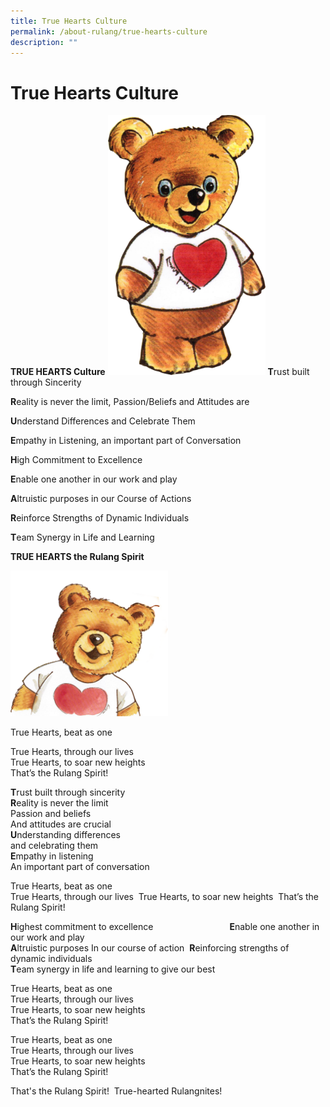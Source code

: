 ```yaml
---
title: True Hearts Culture
permalink: /about-rulang/true-hearts-culture
description: ""
---
```

# True Hearts Culture


**TRUE HEARTS Culture**
<img src="/images/RuBear1.png" 
     style="width:50%">
**T**rust built through Sincerity

**R**eality is never the limit, Passion/Beliefs and Attitudes are

**U**nderstand Differences and Celebrate Them

**E**mpathy in Listening, an important part of Conversation


  

**H**igh Commitment to Excellence

**E**nable one another in our work and play

**A**ltruistic purposes in our Course of Actions

**R**einforce Strengths of Dynamic Individuals

**T**eam Synergy in Life and Learning

**TRUE HEARTS the Rulang Spirit**

<img src="/images/RuBear2.png" 
     style="width:50%">

True Hearts, beat as one

True Hearts, through our lives  
True Hearts, to soar new heights  
That’s the Rulang Spirit!  
  
**T**rust built through sincerity  
**R**eality is never the limit  
Passion and beliefs  
And attitudes are crucial  
**U**nderstanding differences  
and celebrating them  
**E**mpathy in listening  
An important part of conversation   
  

True Hearts, beat as one  
True Hearts, through our lives  True Hearts, to soar new heights  That’s the Rulang Spirit!  


**H**ighest commitment to excellence                               **E**nable one another in our work and play  
**A**ltruistic purposes  In our course of action 
**R**einforcing strengths  of dynamic individuals  <br>
**T**eam synergy in life and learning to give our best  
	
	
True Hearts, beat as one  <br>
True Hearts, through our lives  <br>
True Hearts, to soar new heights  <br>
That’s the Rulang Spirit!

True Hearts, beat as one  
<br>True Hearts, through our lives  <br>True Hearts, to soar new heights <br>That’s the Rulang Spirit!  

That's the Rulang Spirit!  True-hearted Rulangnites!